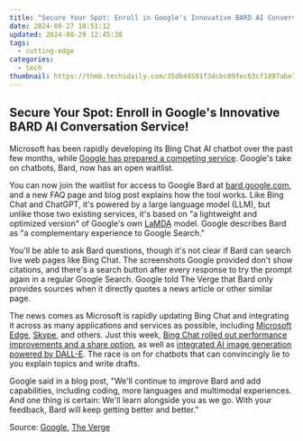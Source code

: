 ```yaml
---
title: "Secure Your Spot: Enroll in Google's Innovative BARD AI Conversation Service!"
date: 2024-08-27 18:51:12
updated: 2024-08-29 12:45:38
tags:
  - cutting-edge
categories:
  - tech
thumbnail: https://thmb.techidaily.com/35db44591f3dcbc09fec63cf1897abe760727c167b28e2d4a0f6ad0bbea5b61b.jpg
---
```


## Secure Your Spot: Enroll in Google's Innovative BARD AI Conversation Service!

Microsoft has been rapidly developing its Bing Chat AI chatbot over the past few months, while [Google has prepared a competing service](https://sim-unlock.techidaily.com/in-2024-android-unlock-code-sim-unlock-your-realme-gt-3-phone-and-remove-locked-screen-by-drfone-android/). Google's take on chatbots, Bard, now has an open waitlist.

 You can now join the waitlist for access to Google Bard at [bard.google.com](https://bard.google.com/), and a new FAQ page and blog post explains how the tool works. Like Bing Chat and ChatGPT, it's powered by a large language model (LLM), but unlike those two existing services, it's based on "a lightweight and optimized version" of Google's own [LaMDA](https://blog.google/technology/ai/lamda/) model. Google describes Bard as "a complementary experience to Google Search."

 You'll be able to ask Bard questions, though it's not clear if Bard can search live web pages like Bing Chat. The screenshots Google provided don't show citations, and there's a search button after every response to try the prompt again in a regular Google Search. Google told The Verge that Bard only provides sources when it directly quotes a news article or other similar page.

 The news comes as Microsoft is rapidly updating Bing Chat and integrating it across as many applications and services as possible, including [Microsoft Edge](https://tech-revival.techidaily.com/eliminating-streaming-glitches-on-chatgpt-platform/), [Skype](https://facebook-clips.techidaily.com/updated-in-2024-maximize-video-impact-with-full-screen-settings/), and others. Just this week, [Bing Chat rolled out performance improvements and a share option](https://facebook-record-videos.techidaily.com/updated-2024-approved-audience-attraction-in-a-minute-comparing-youtubes-shorts-and-tiktoks/), as well as [integrated AI image generation powered by DALL-E](https://review-topics.techidaily.com/recover-excel-2013-files-from-virus-infected-pen-drives-for-free-by-stellar-guide/). The race is on for chatbots that can convincingly lie to you explain topics and write drafts.

 Google said in a blog post, "We'll continue to improve Bard and add capabilities, including coding, more languages and multimodal experiences. And one thing is certain: We'll learn alongside you as we go. With your feedback, Bard will keep getting better and better."

 Source: [Google](https://blog.google/technology/ai/try-bard/), [The Verge](https://www.theverge.com/2023/3/21/23649794/google-chatgpt-rival-bard-ai-chatbot-access-hands-on)

<ins class="adsbygoogle"
     style="display:block"
     data-ad-format="autorelaxed"
     data-ad-client="ca-pub-7571918770474297"
     data-ad-slot="1223367746"></ins>



<ins class="adsbygoogle"
     style="display:block"
     data-ad-client="ca-pub-7571918770474297"
     data-ad-slot="8358498916"
     data-ad-format="auto"
     data-full-width-responsive="true"></ins>
